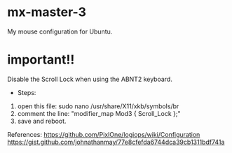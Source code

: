 # mx-master-3
My mouse configuration for Ubuntu.

# important!!
Disable the Scroll Lock when using the ABNT2 keyboard.

* Steps:
1. open this file: sudo nano /usr/share/X11/xkb/symbols/br
2. comment the line: "modifier_map Mod3   { Scroll_Lock };"
3. save and reboot.

References: 
https://github.com/PixlOne/logiops/wiki/Configuration
https://gist.github.com/johnathanmay/77e8cfefda6744dca39cb1311bdf741a
